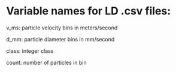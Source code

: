 # Variable names for LD .csv files:
v_ms: particle velocity bins in meters/second

d_mm: particle diameter bins in mm/second

class: integer class

count: number of particles in bin
